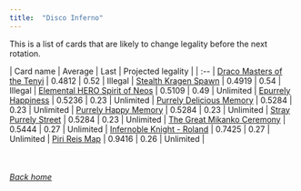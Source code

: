```yaml
---
title:  "Disco Inferno"
---
```


This is a list of cards that are likely to change legality before the next rotation.

| Card name | Average | Last | Projected legality |
| :-- |
[Draco Masters of the Tenyi](https://db.ygoprodeck.com/card/?search=Draco%20Masters%20of%20the%20Tenyi) | 0.4812 | 0.52 | Illegal |
[Stealth Kragen Spawn](https://db.ygoprodeck.com/card/?search=Stealth%20Kragen%20Spawn) | 0.4919 | 0.54 | Illegal |
[Elemental HERO Spirit of Neos](https://db.ygoprodeck.com/card/?search=Elemental%20HERO%20Spirit%20of%20Neos) | 0.5109 | 0.49 | Unlimited |
[Epurrely Happiness](https://db.ygoprodeck.com/card/?search=Epurrely%20Happiness) | 0.5236 | 0.23 | Unlimited |
[Purrely Delicious Memory](https://db.ygoprodeck.com/card/?search=Purrely%20Delicious%20Memory) | 0.5284 | 0.23 | Unlimited |
[Purrely Happy Memory](https://db.ygoprodeck.com/card/?search=Purrely%20Happy%20Memory) | 0.5284 | 0.23 | Unlimited |
[Stray Purrely Street](https://db.ygoprodeck.com/card/?search=Stray%20Purrely%20Street) | 0.5284 | 0.23 | Unlimited |
[The Great Mikanko Ceremony](https://db.ygoprodeck.com/card/?search=The%20Great%20Mikanko%20Ceremony) | 0.5444 | 0.27 | Unlimited |
[Infernoble Knight - Roland](https://db.ygoprodeck.com/card/?search=Infernoble%20Knight%20-%20Roland) | 0.7425 | 0.27 | Unlimited |
[Piri Reis Map](https://db.ygoprodeck.com/card/?search=Piri%20Reis%20Map) | 0.9416 | 0.26 | Unlimited |

<br>

###### [Back home](index)
